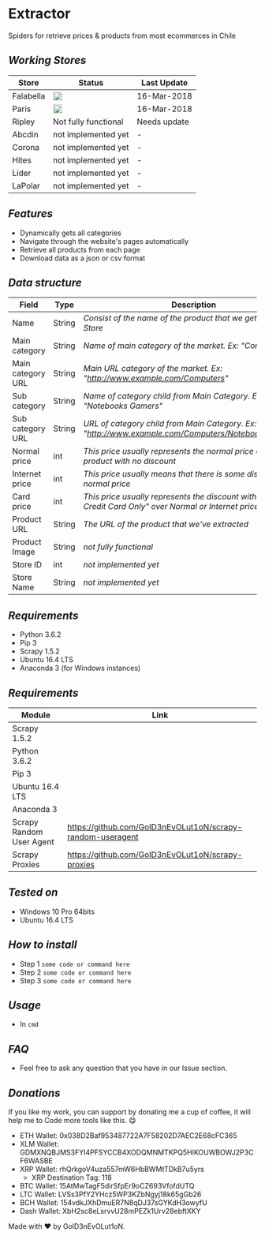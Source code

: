 # Extractor
Spiders for retrieve prices &amp; products from most ecommerces in Chile

## ***Working Stores***
Store | Status | Last Update
--- | --- | --- 
Falabella | <img src="https://www.iconexperience.com/_img/g_collection_png/standard/512x512/ok.png" width=18px;> | 16-Mar-2018
Paris | <img src="https://www.iconexperience.com/_img/g_collection_png/standard/512x512/ok.png" width=18px;> | 16-Mar-2018
Ripley | Not fully functional | Needs update
Abcdin | not implemented yet | -
Corona | not implemented yet | -
Hites | not implemented yet | -
Lider | not implemented yet | -
LaPolar | not implemented yet | -

## ***Features***
- Dynamically gets all categories
- Navigate through the website's pages automatically
- Retrieve all products from each page
- Download data as a json or csv format

## ***Data structure***

Field | Type | Description
--- | --- | ---
Name | String | *Consist of the name of the product that we get from the Store*
Main category | String | *Name of main category of the market. Ex: "Computers"*
Main category URL | String | *Main URL category of the market. Ex: "http://www.example.com/Computers"*
Sub category | String | *Name of category child from Main Category. Ex: "Notebooks Gamers"*
Sub category URL | String | *URL of category child from Main Category. Ex: "http://www.example.com/Computers/Notebooks_Gamers"*
Normal price | int | *This price usually represents the normal price of the product with no discount*
Internet price | int | *This price usually means that there is some discount over normal price*
Card price | int | *This price usually represents the discount with "Store's Credit Card Only" over Normal or Internet price*
Product URL | String | *The URL of the product that we've extracted*
Product Image | String | *not fully functional*
Store ID | int | *not implemented yet*
Store Name | String | *not implemented yet*

## ***Requirements***
- Python 3.6.2
- Pip 3
- Scrapy 1.5.2
- Ubuntu 16.4 LTS
- Anaconda 3 (for Windows instances)

## ***Requirements***
| Module | Link
| --- | ---
| Scrapy 1.5.2 | 
| Python 3.6.2 |
| Pip 3 |
| Ubuntu 16.4 LTS |
| Anaconda 3 |
| Scrapy Random User Agent | https://github.com/GolD3nEvOLut1oN/scrapy-random-useragent
| Scrapy Proxies | https://github.com/GolD3nEvOLut1oN/scrapy-proxies

## ***Tested on***
- Windows 10 Pro 64bits
- Ubuntu 16.4 LTS

## ***How to install***

- Step 1
``` some code or command here ```
- Step 2
``` some code or command here ```
- Step 3
``` some code or command here ```

## ***Usage***
- In ``` cmd ``` 

## ***FAQ***
- Feel free to ask any question that you have in our Issue section.

## ***Donations***
If you like my work, you can support by donating me a cup of coffee, it will help me to Code more tools like this. :yum:

- ETH Wallet: 0x038D2Baf953487722A7F58202D7AEC2E68cFC365
- XLM Wallet: GDMXNQBJMS3FYI4PFSYCCB4XODQMNMTKPQ5HIKOUWBOWJ2P3CF6WASBE
- XRP Wallet: rhQrkgoV4uza557mW6HbBWMtTDkB7u5yrs
  - XRP Destination Tag: 118
- BTC Wallet: 15AtMwTagF5dirSfpEr9oCZ693VfofdUTQ
- LTC Wallet: LVSs3PfY2YHcz5WP3KZbNgyj18k65gGb26
- BCH Wallet: 154vdkJXhDmuER7N8qDJ37sGYKdH3owyfU
- Dash Wallet: XbH2sc8eLsrvvU28mPEZk1Urv28ebftXKY

Made with :heart: by GolD3nEvOLut1oN.
    
